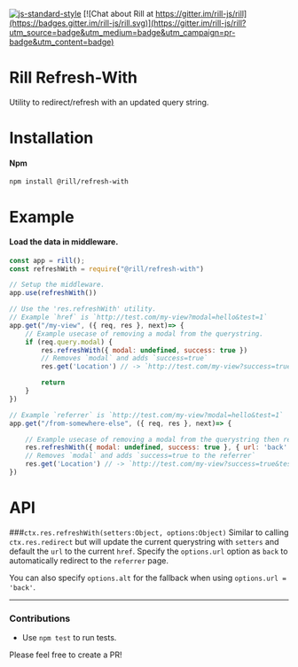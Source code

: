 [![js-standard-style](https://img.shields.io/badge/code%20style-standard-brightgreen.svg)](http://standardjs.com/)
[![Chat about Rill at https://gitter.im/rill-js/rill](https://badges.gitter.im/rill-js/rill.svg)](https://gitter.im/rill-js/rill?utm_source=badge&utm_medium=badge&utm_campaign=pr-badge&utm_content=badge)

# Rill Refresh-With
Utility to redirect/refresh with an updated query string.

# Installation

#### Npm
```console
npm install @rill/refresh-with
```

# Example

#### Load the data in middleware.
```js
const app = rill();
const refreshWith = require("@rill/refresh-with")

// Setup the middleware.
app.use(refreshWith())

// Use the 'res.refreshWith' utility.
// Example `href` is `http://test.com/my-view?modal=hello&test=1`
app.get("/my-view", ({ req, res }, next)=> {
	// Example usecase of removing a modal from the querystring.
	if (req.query.modal) {
		res.refreshWith({ modal: undefined, success: true })
		// Removes `modal` and adds `success=true`
		res.get('Location') // -> `http://test.com/my-view?success=true&test=1`

		return
	}
})

// Example `referrer` is `http://test.com/my-view?modal=hello&test=1`
app.get("/from-somewhere-else", ({ req, res }, next)=> {

	// Example usecase of removing a modal from the querystring then redirect to the previous page.
	res.refreshWith({ modal: undefined, success: true }, { url: 'back' })
	// Removes `modal` and adds `success=true to the referrer`
	res.get('Location') // -> `http://test.com/my-view?success=true&test=1`
})
```

# API

###`ctx.res.refreshWith(setters:Object, options:Object)`
Similar to calling `ctx.res.redirect` but will update the current querystring with `setters` and default the `url` to the current `href`.
Specify the `options.url` option as `back` to automatically redirect to the `referrer` page.

You can also specify `options.alt` for the fallback when using `options.url = 'back'`.

---

### Contributions

* Use `npm test` to run tests.

Please feel free to create a PR!

